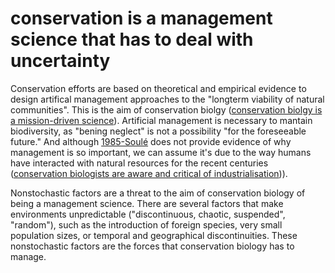 # conservation is a management science that has to deal with uncertainty

Conservation efforts are based on theoretical and empirical evidence to design artifical management approaches to the "longterm viability of natural communities". This is the aim of conservation biolgy ([conservation biolgy is a mission-driven science](conservation%20biolgy%20is%20a%20mission-driven%20science.md)). Artificial management is necessary to mantain biodiversity, as "bening neglect" is not a possibility "for the foreseeable future." And although [1985-Soulé](1985-Soulé.md) does not provide evidence of why management is so important, we can assume it's due to the way humans have interacted with natural resources for the recent centuries ([conservation biologists are aware and critical of industrialisation](conservation%20biologists%20are%20aware%20and%20critical%20of%20industrialisation.md))). 

Nonstochastic factors are a threat to the aim of conservation biology of being a management science. There are several factors that make environments unpredictable ("discontinuous, chaotic, suspended", "random"), such as the introduction of foreign species, very small population sizes, or temporal and geographical discontinuities. These nonstochastic factors are the forces that conservation biology has to manage.